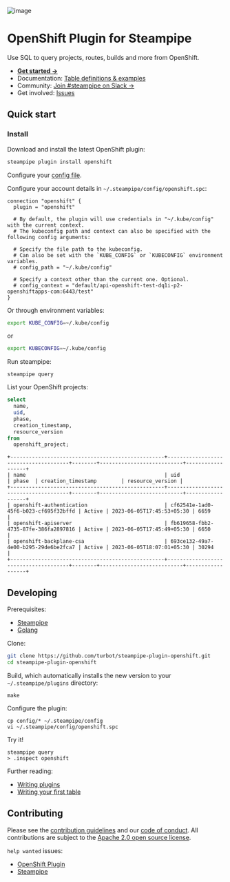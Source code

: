 ![image](https://hub.steampipe.io/images/plugins/turbot/openshift-social-graphic.png)

# OpenShift Plugin for Steampipe

Use SQL to query projects, routes, builds and more from OpenShift.

- **[Get started →](https://hub.steampipe.io/plugins/turbot/openshift)**
- Documentation: [Table definitions & examples](https://hub.steampipe.io/plugins/turbot/openshift/tables)
- Community: [Join #steampipe on Slack →](https://turbot.com/community/join)
- Get involved: [Issues](https://github.com/turbot/steampipe-plugin-openshift/issues)

## Quick start

### Install

Download and install the latest OpenShift plugin:

```bash
steampipe plugin install openshift
```

Configure your [config file](https://hub.steampipe.io/plugins/turbot/openshift#configuration).

Configure your account details in `~/.steampipe/config/openshift.spc`:

```hcl
connection "openshift" {
  plugin = "openshift"

  # By default, the plugin will use credentials in "~/.kube/config" with the current context.
  # The kubeconfig path and context can also be specified with the following config arguments:

  # Specify the file path to the kubeconfig.
  # Can also be set with the `KUBE_CONFIG` or `KUBECONFIG` environment variables.
  # config_path = "~/.kube/config"

  # Specify a context other than the current one. Optional.
  # config_context = "default/api-openshift-test-dq1i-p2-openshiftapps-com:6443/test"
}
```

Or through environment variables:
```sh
export KUBE_CONFIG=~/.kube/config
```
or
```sh
export KUBECONFIG=~/.kube/config
```

Run steampipe:

```shell
steampipe query
```

List your OpenShift projects:

```sql
select
  name,
  uid,
  phase,
  creation_timestamp,
  resource_version
from
  openshift_project;
```

```
+--------------------------------------------------+--------------------------------------+--------+---------------------------+------------------+
| name                                             | uid                                  | phase  | creation_timestamp        | resource_version |
+--------------------------------------------------+--------------------------------------+--------+---------------------------+------------------+
| openshift-authentication                         | cf62541e-1ad0-45f6-b023-cf695f32bffd | Active | 2023-06-05T17:45:53+05:30 | 6659             |
| openshift-apiserver                              | fb619658-fbb2-4735-87fe-386fa2897816 | Active | 2023-06-05T17:45:49+05:30 | 6650             |
| openshift-backplane-csa                          | 693ce132-49a7-4e00-b295-29de6be2fca7 | Active | 2023-06-05T18:07:01+05:30 | 30294            |
+--------------------------------------------------+--------------------------------------+--------+---------------------------+------------------+
```

## Developing

Prerequisites:

- [Steampipe](https://steampipe.io/downloads)
- [Golang](https://golang.org/doc/install)

Clone:

```sh
git clone https://github.com/turbot/steampipe-plugin-openshift.git
cd steampipe-plugin-openshift
```

Build, which automatically installs the new version to your `~/.steampipe/plugins` directory:

```
make
```

Configure the plugin:

```
cp config/* ~/.steampipe/config
vi ~/.steampipe/config/openshift.spc
```

Try it!

```
steampipe query
> .inspect openshift
```

Further reading:

- [Writing plugins](https://steampipe.io/docs/develop/writing-plugins)
- [Writing your first table](https://steampipe.io/docs/develop/writing-your-first-table)

## Contributing

Please see the [contribution guidelines](https://github.com/turbot/steampipe/blob/main/CONTRIBUTING.md) and our [code of conduct](https://github.com/turbot/steampipe/blob/main/CODE_OF_CONDUCT.md). All contributions are subject to the [Apache 2.0 open source license](https://github.com/turbot/steampipe-plugin-namecheap/blob/main/LICENSE).

`help wanted` issues:

- [OpenShift Plugin](https://github.com/turbot/steampipe-plugin-openshift/labels/help%20wanted)
- [Steampipe](https://github.com/turbot/steampipe/labels/help%20wanted)
